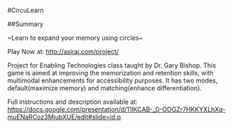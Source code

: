 #CircuLearn

##Summary


~Learn to expand your memory using circles~

Play Now at: http://asiraj.com/project/


Project for Enabling Technologies class taught by Dr. Gary Bishop.
This game is aimed at improving the memorization and retention skills, with multimodal enhancements for accessibility purposes. It has two modes, default(maximize memory) and matching(enhance differentiation). 

Full instructions and description available at: https://docs.google.com/presentation/d/11lKCAB-_0-OOGZr7HKKYXLhXq-muENaRCoz3MjubXUE/edit#slide=id.p

